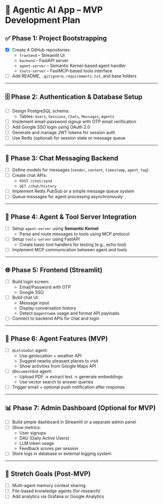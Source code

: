 # 🧠 Agentic AI App – MVP Development Plan

## ✅ Phase 1: Project Bootstrapping
- [x] Create 4 GitHub repositories:
  - `frontend` – Streamlit UI
  - `backend` – FastAPI server
  - `agent-server` – Semantic Kernel-based agent handler
  - `tools-server` – FastMCP-based tools interface
- [ ] Add README, `.gitignore`, `requirements.txt`, and base folders

---

## 🗄️ Phase 2: Authentication & Database Setup
- [ ] Design PostgreSQL schema:
  - Tables: `Users`, `Sessions`, `Chats`, `Messages`, `Agents`
- [ ] Implement email-password signup with OTP email verification
- [ ] Add Google SSO login using OAuth 2.0
- [ ] Generate and manage JWT tokens for session auth
- [ ] Use Redis (optional) for session state or message queue

---

## 💬 Phase 3: Chat Messaging Backend
- [ ] Define models for messages (`sender`, `content`, `timestamp`, `agent_tag`)
- [ ] Create chat APIs:
  - `POST /chat/send`
  - `GET /chat/history`
- [ ] Implement Redis PubSub or a simple message queue system
- [ ] Queue messages for agent processing asynchronously

---

## 🧠 Phase 4: Agent & Tool Server Integration
- [ ] Setup `agent-server` using **Semantic Kernel**
  - Parse and route messages to tools using MCP protocol
- [ ] Setup `tools-server` using FastAPI
  - Create basic tool handlers for testing (e.g., echo tool)
- [ ] Implement MCP communication between agent and tools

---

## 🌐 Phase 5: Frontend (Streamlit)
- [ ] Build login screen:
  - Email/Password with OTP
  - Google SSO
- [ ] Build chat UI:
  - Message input
  - Display conversation history
  - Detect `@agentname` usage and format API payloads
- [ ] Connect to backend APIs for chat and login

---

## 🧭 Phase 6: Agent Features (MVP)
- [ ] `@LetsGoOut` agent:
  - Use geolocation + weather API
  - Suggest nearby pleasant places to visit
  - Show activities from Google Maps API
- [ ] `@DocumentQnA` agent:
  - Upload PDF → extract text → generate embeddings
  - Use vector search to answer queries
- [ ] Trigger email + optional push notification after response

---

## 📊 Phase 7: Admin Dashboard (Optional for MVP)
- [ ] Build simple dashboard in Streamlit or a separate admin panel
- [ ] Show metrics:
  - User signups
  - DAU (Daily Active Users)
  - LLM token usage
  - Feedback scores per session
- [ ] Store logs in database or external logging system

---

## 📌 Stretch Goals (Post-MVP)
- [ ] Multi-agent memory context sharing
- [ ] File-based knowledge agents (for research)
- [ ] Add analytics via Grafana or Google Analytics
